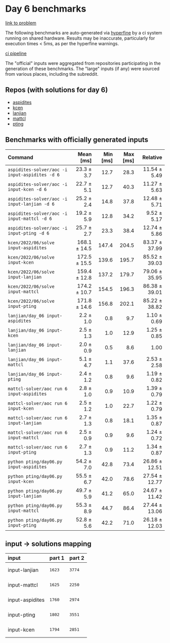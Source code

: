 # Day 6 benchmarks

[link to problem](http://adventofcode.com/2022/day/6)

The following benchmarks are auto-generated via [hyperfine](https://github.com/sharkdp/hyperfine) by a ci system running on shared hardware. Results may be inaccurate, particularly for execution times < 5ms, as per the hyperfine warnings.

[ci pipeline](http://ci.papercode.net:8080/teams/aoc2022/pipelines/aoc-compare-2022)

The "official" inputs were aggregated from repositories participating in the generation of these benchmarks. The "large" inputs (if any) were sourced from various places, including the subreddit.

## Repos (with solutions for day 6)


- [aspidites](https://github.com/aspidites/aoc2022)
- [kcen](https://github.com/kcen/AdventOfCode)
- [lanjian](https://github.com/LanJian/aoc-2022)
- [mattcl](https://github.com/mattcl/aoc2022)
- [pting](https://github.com/pting/aoc2022)

## Benchmarks with officially generated inputs
| Command | Mean [ms] | Min [ms] | Max [ms] | Relative |
|:---|---:|---:|---:|---:|
| `aspidites-solver/aoc -i input-aspidites -d 6` | 23.3 ± 3.7 | 12.7 | 28.3 | 11.54 ± 5.49 |
| `aspidites-solver/aoc -i input-kcen -d 6` | 22.7 ± 5.1 | 12.7 | 40.3 | 11.27 ± 5.63 |
| `aspidites-solver/aoc -i input-lanjian -d 6` | 25.2 ± 2.4 | 14.8 | 37.8 | 12.48 ± 5.71 |
| `aspidites-solver/aoc -i input-mattcl -d 6` | 19.2 ± 5.9 | 12.8 | 34.2 | 9.52 ± 5.17 |
| `aspidites-solver/aoc -i input-pting -d 6` | 25.7 ± 2.7 | 23.3 | 38.4 | 12.74 ± 5.86 |
| `kcen/2022/06/solve input-aspidites` | 168.1 ± 14.5 | 147.4 | 204.5 | 83.37 ± 37.99 |
| `kcen/2022/06/solve input-kcen` | 172.5 ± 15.5 | 139.6 | 195.7 | 85.52 ± 39.03 |
| `kcen/2022/06/solve input-lanjian` | 159.4 ± 12.8 | 137.2 | 179.7 | 79.06 ± 35.95 |
| `kcen/2022/06/solve input-mattcl` | 174.2 ± 10.7 | 154.5 | 196.3 | 86.38 ± 39.01 |
| `kcen/2022/06/solve input-pting` | 171.8 ± 14.6 | 156.8 | 202.1 | 85.22 ± 38.82 |
| `lanjian/day_06 input-aspidites` | 2.2 ± 1.0 | 0.8 | 9.7 | 1.10 ± 0.69 |
| `lanjian/day_06 input-kcen` | 2.5 ± 1.3 | 1.0 | 12.9 | 1.25 ± 0.85 |
| `lanjian/day_06 input-lanjian` | 2.0 ± 0.9 | 0.5 | 8.6 | 1.00 |
| `lanjian/day_06 input-mattcl` | 5.1 ± 4.7 | 1.1 | 37.6 | 2.53 ± 2.58 |
| `lanjian/day_06 input-pting` | 2.4 ± 1.2 | 0.8 | 9.6 | 1.19 ± 0.82 |
| `mattcl-solver/aoc run 6 input-aspidites` | 2.8 ± 1.0 | 0.9 | 10.9 | 1.39 ± 0.79 |
| `mattcl-solver/aoc run 6 input-kcen` | 2.5 ± 1.2 | 1.0 | 22.7 | 1.22 ± 0.79 |
| `mattcl-solver/aoc run 6 input-lanjian` | 2.7 ± 1.3 | 0.8 | 18.1 | 1.35 ± 0.87 |
| `mattcl-solver/aoc run 6 input-mattcl` | 2.5 ± 0.9 | 0.9 | 9.6 | 1.24 ± 0.72 |
| `mattcl-solver/aoc run 6 input-pting` | 2.7 ± 1.3 | 0.9 | 11.2 | 1.34 ± 0.87 |
| `python pting/day06.py input-aspidites` | 54.2 ± 7.0 | 42.8 | 73.4 | 26.86 ± 12.51 |
| `python pting/day06.py input-kcen` | 55.5 ± 6.7 | 42.0 | 78.6 | 27.54 ± 12.77 |
| `python pting/day06.py input-lanjian` | 49.7 ± 5.9 | 41.2 | 65.0 | 24.67 ± 11.42 |
| `python pting/day06.py input-mattcl` | 55.3 ± 8.9 | 44.7 | 86.4 | 27.44 ± 13.06 |
| `python pting/day06.py input-pting` | 52.8 ± 5.6 | 42.2 | 71.0 | 26.18 ± 12.03 |

## input -> solutions mapping
|input|part 1|part 2|
|:---|:---|:---|
|input-lanjian|<pre>1623</pre>|<pre>3774</pre>|
|input-mattcl|<pre>1625</pre>|<pre>2250</pre>|
|input-aspidites|<pre>1760</pre>|<pre>2974</pre>|
|input-pting|<pre>1802</pre>|<pre>3551</pre>|
|input-kcen|<pre>1794</pre>|<pre>2851</pre>|
